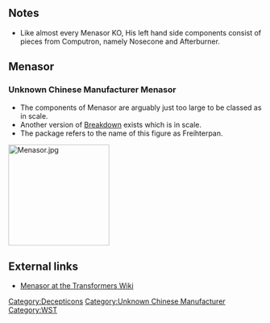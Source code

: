 Notes
-----

-   Like almost every Menasor KO, His left hand side components consist of pieces from Computron, namely Nosecone and Afterburner.

Menasor
-------

### Unknown Chinese Manufacturer Menasor

-   The components of Menasor are arguably just too large to be classed as in scale.
-   Another version of [Breakdown](Breakdown "wikilink") exists which is in scale.
-   The package refers to the name of this figure as Freihterpan.

<img src="Menasor.jpg" title="fig:Menasor.jpg" alt="Menasor.jpg" width="200" />

External links
--------------

-   [Menasor at the Transformers Wiki](http://tfwiki.net/wiki/Menasor)

<Category:Decepticons> [Category:Unknown Chinese Manufacturer](Category:Unknown_Chinese_Manufacturer "wikilink") <Category:WST>